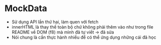 # MockData
- Sử dụng API lần thứ hai, làm quen với fetch
- innerHTML là thay thế toàn bộ chứ không phải thêm vào như trong file README về DOM (f8) mà mình đã tự viết -> đã sửa
- Nói chung là cần thực hành nhiều để có thể ứng dụng những cái đã học 